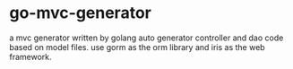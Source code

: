 # go-mvc-generator
a mvc generator written by golang auto generator controller and dao  code based on model files. use gorm as the orm library and iris as the web framework.
